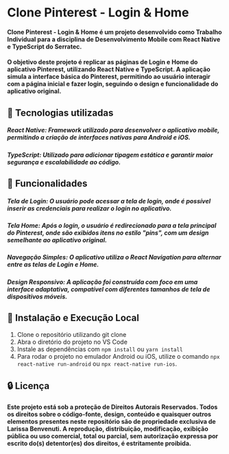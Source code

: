 # Clone Pinterest - Login & Home
#### **Clone Pinterest - Login & Home** é um projeto desenvolvido como **Trabalho Individual** para a disciplina de **Desenvolvimento Mobile com React Native e TypeScript** do **Serratec**.

#### O objetivo deste projeto é replicar as páginas de **Login** e **Home** do aplicativo **Pinterest**, utilizando **React Native** e **TypeScript**. A aplicação simula a interface básica do Pinterest, permitindo ao usuário interagir com a página inicial e fazer login, seguindo o design e funcionalidade do aplicativo original.

## 🚀 Tecnologias utilizadas
##### **React Native**: Framework utilizado para desenvolver o aplicativo mobile, permitindo a criação de interfaces nativas para Android e iOS.

##### **TypeScript**: Utilizado para adicionar tipagem estática e garantir maior segurança e escalabilidade ao código.

## 🔎 Funcionalidades
##### Tela de Login: O usuário pode acessar a tela de login, onde é possível inserir as credenciais para realizar o login no aplicativo.

##### Tela Home: Após o login, o usuário é redirecionado para a tela principal do Pinterest, onde são exibidos itens no estilo "pins", com um design semelhante ao aplicativo original.

##### Navegação Simples: O aplicativo utiliza o **React Navigation** para alternar entre as telas de Login e Home.

##### Design Responsivo: A aplicação foi construída com foco em uma interface adaptativa, compatível com diferentes tamanhos de tela de dispositivos móveis.

## 📂 Instalação e Execução Local
1. Clone o repositório utilizando git clone
2. Abra o diretório do projeto no VS Code
3. Instale as dependências com `npm install` ou `yarn install`
4. Para rodar o projeto no emulador Android ou iOS, utilize o comando `npx react-native run-android` ou `npx react-native run-ios`.

## 🔒 Licença
#### Este projeto está sob a proteção de **Direitos Autorais Reservados**. Todos os direitos sobre o código-fonte, design, conteúdo e quaisquer outros elementos presentes neste repositório são de propriedade exclusiva de Larissa Benvenuti. A reprodução, distribuição, modificação, exibição pública ou uso comercial, total ou parcial, sem autorização expressa por escrito do(s) detentor(es) dos direitos, é estritamente proibida.
